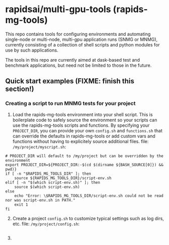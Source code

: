 # rapidsai/multi-gpu-tools (rapids-mg-tools)

This repo contains tools for configuring environments and automating
single-node or multi-node, multi-gpu application runs (SNMG or MNMG),
currently consisting of a collection of shell scripts and python
modules for use by such applications.

The tools in this repo are currently aimed at dask-based test and
benchmark applications, but need not be limited to those in the
future.

## Quick start examples  (FIXME: finish this section!)
### Creating a script to run MNMG tests for your project

1) Load the rapids-mg-tools environment into your shell script. This
is boilerplate code to safely source the environment so your scripts
can use the rapids-mg-tools scripts and functions. By specifying your
`PROJECT_DIR`, you can provide your own `config.sh` and `functions.sh`
that can override the defaults in rapids-mg-tools or add custom vars
and functions without having to explicitely source additional files.
file: `/my/project/myscript.sh`:
```
# PROJECT_DIR will default to /my/project but can be overridden by the environment
export PROJECT_DIR=${PROJECT_DIR:-$(cd $(dirname ${BASH_SOURCE[0]}) && pwd)}
if [ -n "$RAPIDS_MG_TOOLS_DIR" ]; then
    source ${RAPIDS_MG_TOOLS_DIR}/script-env.sh
elif [ -n "$(which script-env.sh)" ]; then
    source $(which script-env.sh)
else
    echo "Error: \$RAPIDS_MG_TOOLS_DIR/script-env.sh could not be read nor was script-env.sh in PATH."
    exit 1
fi
```

2) Create a project `config.sh` to customize typical settings such as log dirs, etc.
file: `/my/project/config.sh`:
```
```

3) 